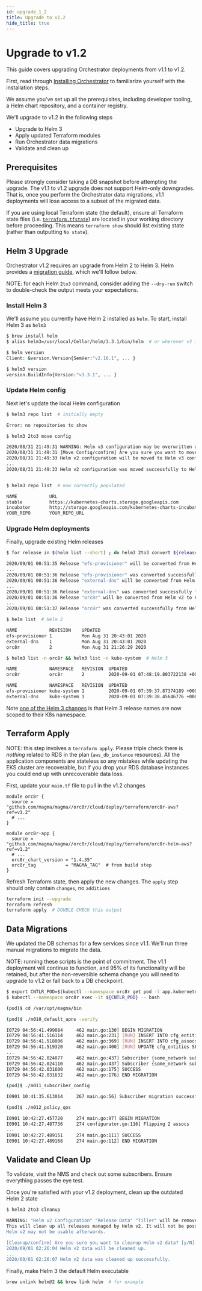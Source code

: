 ```yaml
---
id: upgrade_1_2
title: Upgrade to v1.2
hide_title: true
---
```


# Upgrade to v1.2

This guide covers upgrading Orchestrator deployments from v1.1 to v1.2.

First, read through [Installing Orchestrator](deploy_install.md) to familiarize
yourself with the installation steps.

We assume you've set up all the prerequisites, including developer tooling,
a Helm chart repository, and a container registry.

We'll upgrade to v1.2 in the following steps

- Upgrade to Helm 3
- Apply updated Terraform modules
- Run Orchestrator data migrations
- Validate and clean up

## Prerequisites

Please strongly consider taking a DB snapshot before attempting the upgrade.
The v1.1 to v1.2 upgrade does not support Helm-only downgrades. That is,
once you perform the Orchestrator data migrations, v1.1 deployments will lose
access to a subset of the migrated data.

If you are using local Terraform state (the default), ensure all Terraform state files (i.e. [`terraform.tfstate`](https://www.terraform.io/docs/state/index.html)) are located in your working directory before proceeding. This means `terraform show` should list existing state (rather than outputting `No state`).

## Helm 3 Upgrade

Orchestrator v1.2 requires an upgrade from Helm 2 to Helm 3. Helm provides a
[migration guide](https://helm.sh/blog/migrate-from-helm-v2-to-helm-v3/), which
we'll follow below.

NOTE: for each Helm `2to3` command, consider adding the `--dry-run` switch to
double-check the output meets your expectations.

### Install Helm 3

We'll assume you currently have Helm 2 installed as `helm`. To start, install
Helm 3 as `helm3`

```bash
$ brew install helm
$ alias helm3=/usr/local/Cellar/helm/3.3.1/bin/helm  # or wherever v3 is

$ helm version
Client: &version.Version{SemVer:"v2.16.1", ... }

$ helm3 version
version.BuildInfo{Version:"v3.3.1", ... }
```

### Update Helm config

Next let's update the local Helm configuration

```bash
$ helm3 repo list  # initially empty

Error: no repositories to show

$ helm3 2to3 move config

2020/08/31 21:49:31 WARNING: Helm v3 configuration may be overwritten during this operation.
2020/08/31 21:49:31 [Move Config/confirm] Are you sure you want to move the v2 configuration? [y/N]: y
2020/08/31 21:49:33 Helm v2 configuration will be moved to Helm v3 configuration.
...
2020/08/31 21:49:33 Helm v2 configuration was moved successfully to Helm v3 configuration.


$ helm3 repo list  # now correctly populated

NAME            URL
stable          https://kubernetes-charts.storage.googleapis.com
incubator       http://storage.googleapis.com/kubernetes-charts-incubator
YOUR_REPO       YOUR_REPO_URL
```

### Upgrade Helm deployments

Finally, upgrade existing Helm releases

```bash
$ for release in $(helm list --short) ; do helm3 2to3 convert ${release} ; done

2020/09/01 00:51:35 Release "efs-provisioner" will be converted from Helm v2 to Helm v3.
...
2020/09/01 00:51:36 Release "efs-provisioner" was converted successfully from Helm v2 to Helm v3.
2020/09/01 00:51:36 Release "external-dns" will be converted from Helm v2 to Helm v3.
...
2020/09/01 00:51:36 Release "external-dns" was converted successfully from Helm v2 to Helm v3.
2020/09/01 00:51:36 Release "orc8r" will be converted from Helm v2 to Helm v3.
...
2020/09/01 00:51:37 Release "orc8r" was converted successfully from Helm v2 to Helm v3.

$ helm list  # Helm 2

NAME            REVISION    UPDATED                                           STATUS    CHART                   APP VERSION NAMESPACE
efs-provisioner 1           Mon Aug 31 20:43:01 2020                          DEPLOYED  efs-provisioner-0.11.0  v2.4.0      kube-system
external-dns    1           Mon Aug 31 20:43:01 2020                          DEPLOYED  external-dns-2.19.1     0.6.0       kube-system
orc8r           2           Mon Aug 31 21:26:29 2020                          DEPLOYED  orc8r-1.4.21            1.0         orc8r

$ helm3 list -n orc8r && helm3 list -n kube-system  # Helm 3

NAME            NAMESPACE   REVISION  UPDATED                                 STATUS    CHART                   APP VERSION
orc8r           orc8r       2         2020-09-01 07:48:19.803722138 +0000 UTC deployed  orc8r-1.4.21            1.0

NAME            NAMESPACE   REVISION  UPDATED                                 STATUS    CHART                   APP VERSION
efs-provisioner kube-system 1         2020-09-01 07:39:37.87374189 +0000 UTC  deployed  efs-provisioner-0.11.0  v2.4.0
external-dns    kube-system 1         2020-09-01 07:39:38.45646776 +0000 UTC  deployed  external-dns-2.19.1     0.6.0
```

Note [one of the Helm 3 changes](https://v3.helm.sh/docs/faq/#changes-since-helm-2)
is that Helm 3 release names are now scoped to their K8s namespace.

## Terraform Apply

NOTE: this step involves a `terraform apply`. Please triple check there is
*nothing* related to RDS in the plan (`aws_db_instance` resources). All the
application components are stateless so any mistakes while updating the EKS
cluster are recoverable, but if you drop your RDS database instances you could
end up with unrecoverable data loss.

First, update your `main.tf` file to pull in the v1.2 changes

```hcl-terraform
module orc8r {
  source = "github.com/magma/magma//orc8r/cloud/deploy/terraform/orc8r-aws?ref=v1.2"
  # ...
}

module orc8r-app {
  source = "github.com/magma/magma//orc8r/cloud/deploy/terraform/orc8r-helm-aws?ref=v1.2"
  # ...
  orc8r_chart_version = "1.4.35"
  orc8r_tag           = "MAGMA_TAG"  # from build step
}
```

Refresh Terraform state, then apply the new changes. The `apply` step should
only contain `changes`, no `additions`

```bash
terraform init --upgrade
terraform refresh
terraform apply  # DOUBLE CHECK this output
```

## Data Migrations

We updated the DB schemas for a few services since v1.1. We'll run three
manual migrations to migrate the data.

NOTE: running these scripts is the point of commitment. The v1.1 deployment
will continue to function, and 95% of its functionality will be retained, but
after the non-reversible schema change you will need to upgrade to v1.2 or fall
back to a DB checkpoint.

```bash
$ export CNTLR_POD=$(kubectl --namespace orc8r get pod -l app.kubernetes.io/component=controller -o jsonpath='{.items[0].metadata.name}')
$ kubectl --namespace orc8r exec -it ${CNTLR_POD} -- bash

(pod)$ cd /var/opt/magma/bin

(pod)$ ./m010_default_apns -verify

I0729 04:56:41.499084     462 main.go:130] BEGIN MIGRATION
I0729 04:56:41.516114     462 main.go:231] [RUN] INSERT INTO cfg_entities (pk,network_id,type,"key",graph_id,config) VALUES ($1,$2,$3,$4,$5,$6) [ ... ]
I0729 04:56:41.518006     462 main.go:369] [RUN] INSERT INTO cfg_assocs (from_pk,to_pk) VALUES ($1,$2),($3,$4),($5,$6),($7,$8),($9,$10),($11,$12) [ ... ]
I0729 04:56:41.519320     462 main.go:400] [RUN] UPDATE cfg_entities SET graph_id = $1 WHERE (network_id = $2 AND (graph_id = $3 OR graph_id = $4 OR graph_id = $5 OR graph_id = $6 OR graph_id = $7 OR graph_id = $8)) [ ... ]
...
I0729 04:56:42.024077     462 main.go:437] Subscriber {some_network subscriber IMSI0123456789 <nil> 00665aeb-968e-4319-8dc9-260647a4105b [apn-oai.ipv4] [] 1} has APN assocs [oai.ipv4]
I0729 04:56:42.024110     462 main.go:437] Subscriber {some_network subscriber IMSI0123456789 <nil> 00665aeb-968e-4319-8dc9-260647a4105b [apn-oai.ipv4] [] 1} has APN assocs [oai.ipv4]
I0729 04:56:42.031600     462 main.go:175] SUCCESS
I0729 04:56:42.031632     462 main.go:176] END MIGRATION

(pod)$ ./m011_subscriber_config

I0901 10:41:35.613014     267 main.go:56] Subscriber migration successfully completed

(pod)$ ./m012_policy_qos

I0901 10:42:27.457720     274 main.go:97] BEGIN MIGRATION
I0901 10:42:27.487736     274 configurator.go:116] Flipping 2 assocs
...
I0901 10:42:27.489151     274 main.go:111] SUCCESS
I0901 10:42:27.489168     274 main.go:112] END MIGRATION
```

## Validate and Clean Up

To validate, visit the NMS and check out some subscribers. Ensure everything
passes the eye test.

Once you're satisfied with your v1.2 deployment, clean up the outdated Helm 2
state

```bash
$ helm3 2to3 cleanup

WARNING: "Helm v2 Configuration" "Release Data" "Tiller" will be removed.
This will clean up all releases managed by Helm v2. It will not be possible to restore them if you haven't made a backup of the releases.
Helm v2 may not be usable afterwards.

[Cleanup/confirm] Are you sure you want to cleanup Helm v2 data? [y/N]: y
2020/09/01 02:26:04 Helm v2 data will be cleaned up.
...
2020/09/01 02:26:07 Helm v2 data was cleaned up successfully.
```

Finally, make Helm 3 the default Helm executable

```bash
brew unlink helm@2 && brew link helm  # for example
```
